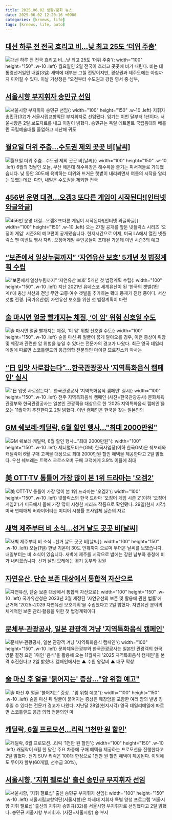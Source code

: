 ```yaml
---
title: 2025.06.02 생활/문화 뉴스
date: 2025-06-02 12:20:16 +0900
categories: [krnews, life]
tags: [krnews, life, auto]
---
```

## [대선 하루 전 전국 흐리고 비…낮 최고 25도 ‘더위 주춤’](https://n.news.naver.com/mnews/article/028/0002748873)

![대선 하루 전 전국 흐리고 비…낮 최고 25도 ‘더위 주춤’](https://mimgnews.pstatic.net/image/origin/028/2025/06/02/2748873.jpg?type=nf220_150){: width="100" height="150" .w-10 .left}
월요일인 2일 전국이 흐리고 곳곳에 비가 내린다. 비는 대통령선거일인 내일(3일) 새벽에 대부분 그칠 전망이지만, 경상권과 제주도에는 아침까지 이어질 수 있다. 이날 기상청은 “오전부터 수도권과 강원 영서 중·남부,

## [서울시향 부지휘자 송민규 선임](https://n.news.naver.com/mnews/article/032/0003373474)

![서울시향 부지휘자 송민규 선임](https://mimgnews.pstatic.net/image/origin/032/2025/06/02/3373474.jpg?type=nf220_150){: width="100" height="150" .w-10 .left}
지휘자 송민규(32)가 서울시립교향악단 부지휘자로 선임됐다. 임기는 이번 달부터 1년이다. 서울시향은 2일 보도자료를 내고 이같이 밝혔다. 송민규는 독일 데트몰트 국립음대와 베를린 국립예술대를 졸업하고 지난해 귀도

## [월요일 더위 주춤…수도권 제외 곳곳 비[날씨]](https://n.news.naver.com/mnews/article/448/0000531828)

![월요일 더위 주춤…수도권 제외 곳곳 비[날씨]](https://mimgnews.pstatic.net/image/origin/448/2025/06/01/531828.jpg?type=nf220_150){: width="100" height="150" .w-10 .left}
6월의 첫날인 오늘, 부산 해운대 해수욕장은 해수욕을 즐기는 피서객들로 가득했습니다. 낮 동안 30도에 육박하는 더위와 뜨거운 햇볕이 내리쬐면서 여름의 시작을 알리는 듯했는데요. 다만, 내일은 수도권을 제외한 전국

## [456번 운명 대결…오겜3 또다른 게임이 시작된다![인터넷 와글와글]](https://n.news.naver.com/mnews/article/057/0001889308)

![456번 운명 대결…오겜3 또다른 게임이 시작된다![인터넷 와글와글]](https://mimgnews.pstatic.net/image/origin/057/2025/06/02/1889308.jpg?type=nf220_150){: width="100" height="150" .w-10 .left}
오는 27일 공개를 앞둔 넷플릭스 시리즈 '오징어 게임' 시즌3의 예고편이 공개됐습니다. 현지시간으로 어제, 미국 LA에서 열린 넷플릭스 팬 이벤트 행사 자리. 오징어게임 주인공들이 초대된 가운데 이번 시즌3의 예고

## [“보존에서 일상누림까지” ‘자연유산 보호’ 5개년 첫 법정계획 수립](https://n.news.naver.com/mnews/article/016/0002479557)

![“보존에서 일상누림까지” ‘자연유산 보호’ 5개년 첫 법정계획 수립](https://mimgnews.pstatic.net/image/origin/016/2025/06/02/2479557.jpg?type=nf220_150){: width="100" height="150" .w-10 .left}
지난 2021년 유네스코 세계유산이 된 ‘한국의 갯벌(1단계)’에 충남 서산과 전남 무안·고흥·여수 갯벌을 추가하는 확대 등재가 진행 중이다. 서산 갯벌 전경. [국가유산청] 자연유산 보호를 위한 첫 법정계획이 마련

## [술 마시면 얼굴 빨개지는 체질, ‘이 암’ 위험 신호일 수도](https://n.news.naver.com/mnews/article/023/0003908731)

![술 마시면 얼굴 빨개지는 체질, ‘이 암’ 위험 신호일 수도](https://mimgnews.pstatic.net/image/origin/023/2025/06/02/3908731.jpg?type=nf220_150){: width="100" height="150" .w-10 .left}
술을 마신 뒤 얼굴이 붉게 달아오를 경우, 이런 증상이 위장 및 췌장과 관련한 암 위험을 높일 수 있다는 전문가의 경고가 나왔다. 최근 영국 데일리메일에 따르면 스코틀랜드의 응급의학 전문의인 마이클 므로진스키 박사는

## [“日 입맛 사로잡는다”…한국관광공사 ‘지역특화음식 캠페인’ 실시](https://n.news.naver.com/mnews/article/018/0006029439)

![“日 입맛 사로잡는다”…한국관광공사 ‘지역특화음식 캠페인’ 실시](https://mimgnews.pstatic.net/image/origin/018/2025/06/02/6029439.jpg?type=nf220_150){: width="100" height="150" .w-10 .left}
전주 지역특화음식 캠페인 (사진=한국관광공사) 문화체육관광부와 한국관광공사는 일본인 관광객을 대상으로 한 ‘2025 지역특화음식 캠페인’을 오는 11월까지 추진한다고 2일 밝혔다. 이번 캠페인은 한국을 찾는 일본인의

## [GM 쉐보레·캐딜락, 6월 할인 행사…"최대 2000만원"](https://n.news.naver.com/mnews/article/003/0013280125)

![GM 쉐보레·캐딜락, 6월 할인 행사…"최대 2000만원"](https://mimgnews.pstatic.net/image/origin/003/2025/06/02/13280125.jpg?type=nf220_150){: width="100" height="150" .w-10 .left}
제너럴모터스(GM) 한국사업장(이하 한국GM)은 쉐보레와 캐딜락이 6월 구매 고객을 대상으로 최대 2000만원 할인 혜택을 제공한다고 2일 밝혔다. 우선 쉐보레는 트랙스 크로스오버 구매 고객에게 3.9% 이율에 최대

## [美 OTT·TV 통틀어 가장 많이 본 1위 드라마는 '오겜2'](https://n.news.naver.com/mnews/article/119/0002963580)

![美 OTT·TV 통틀어 가장 많이 본 1위 드라마는 '오겜2'](https://mimgnews.pstatic.net/image/origin/119/2025/06/01/2963580.jpg?type=nf220_150){: width="100" height="150" .w-10 .left}
넷플릭스의 한국 드라마 '오징어 게임 시즌 2'(이하 '오징어 게임2')가 미국에서 올해 가장 많이 시청한 시리즈 작품으로 확인됐다. 29일(현지 시각) 미국 연예매체 버라이어티는 미디어 시청률 조사업체 닐슨의 자료

## [새벽 제주부터 비 소식…선거 날도 곳곳 비[날씨]](https://n.news.naver.com/mnews/article/437/0000443010)

![새벽 제주부터 비 소식…선거 날도 곳곳 비[날씨]](https://mimgnews.pstatic.net/image/origin/437/2025/06/01/443010.jpg?type=nf220_150){: width="100" height="150" .w-10 .left}
오늘(1일) 한낮 기온이 30도 안팎까지 오르며 무더운 날씨를 보였습니다. 내일부터는 비 소식이 있습니다. 새벽에 제주를 시작으로 밤에는 강원 남부와 충청에 비가 내리겠습니다. 선거 날인 모레에는 경기 동부와 강원

## [자연유산, 단순 보존 대상에서 통합적 자산으로](https://n.news.naver.com/mnews/article/277/0005601711)

![자연유산, 단순 보존 대상에서 통합적 자산으로](https://mimgnews.pstatic.net/image/origin/277/2025/06/02/5601711.jpg?type=nf220_150){: width="100" height="150" .w-10 .left}
국가유산청은 2023년 3월 제정된 '자연유산의 보존 및 활용에 관한 법률'에 근거해 '2025~2029 자연유산 보호계획'을 수립했다고 2일 밝혔다. 자연유산 분야의 체계적인 보존·관리·활용을 위한 첫 법정계획이다

## [문체부·관광공사, 일본 관광객 겨냥 '지역특화음식 캠페인'](https://n.news.naver.com/mnews/article/001/0015425902)

![문체부·관광공사, 일본 관광객 겨냥 '지역특화음식 캠페인'](https://mimgnews.pstatic.net/image/origin/001/2025/06/02/15425902.jpg?type=nf220_150){: width="100" height="150" .w-10 .left}
문화체육관광부와 한국관광공사는 일본인 관광객의 한국 방문 결정 요인 1위인 '음식'을 활용해 오는 11월까지 '2025 지역특화음식 캠페인'을 본격 추진한다고 2일 밝혔다. 캠페인에서는 ▲ 수원 왕갈비 ▲ 대구 막창

## [술 마신 후 얼굴 '붉어지는' 증상…"암 위험 예고"](https://n.news.naver.com/mnews/article/003/0013280352)

![술 마신 후 얼굴 '붉어지는' 증상…"암 위험 예고"](https://mimgnews.pstatic.net/image/origin/003/2025/06/02/13280352.jpg?type=nf220_150){: width="100" height="150" .w-10 .left}
술을 마신 뒤 얼굴이 붉어지는 증상은 췌장암을 포함한 여러 암의 발병 징후일 수 있다는 전문가 경고가 나왔다. 지난달 28일(현지시각) 영국 데일리메일에 따르면 스코틀랜드 응급 의학 전문의인 마

## [캐딜락, 6월 프로모션…리릭 '1천만 원 할인'](https://n.news.naver.com/mnews/article/079/0004030866)

![캐딜락, 6월 프로모션…리릭 '1천만 원 할인'](https://mimgnews.pstatic.net/image/origin/079/2025/06/02/4030866.jpg?type=nf220_150){: width="100" height="150" .w-10 .left}
캐딜락이 6월 한 달간 주요 차종에 구매 혜택을 제공하는 프로모션을 진행한다고 2일 밝혔다. 전기 SUV 리릭은 100대 한정으로 1천만 원 할인 혜택이 제공된다. 이외에도 무이자 할부(60개월, 선수금 30%),

## [서울시향, '지휘 펠로십' 출신 송민규 부지휘자 선임](https://n.news.naver.com/mnews/article/018/0006029600)

![서울시향, '지휘 펠로십' 출신 송민규 부지휘자 선임](https://mimgnews.pstatic.net/image/origin/018/2025/06/02/6029600.jpg?type=nf220_150){: width="100" height="150" .w-10 .left}
서울시립교향악단(서울시향)은 차세대 지휘자 특별 양성 프로그램 ‘서울시향 지휘 펠로십’ 출신의 지휘자 송민규(32)를 서울시향 부지휘자로 선임했다고 2일 밝혔다. 송민규 서울시향 부지휘자. (사진=서울시향) 송 부지

